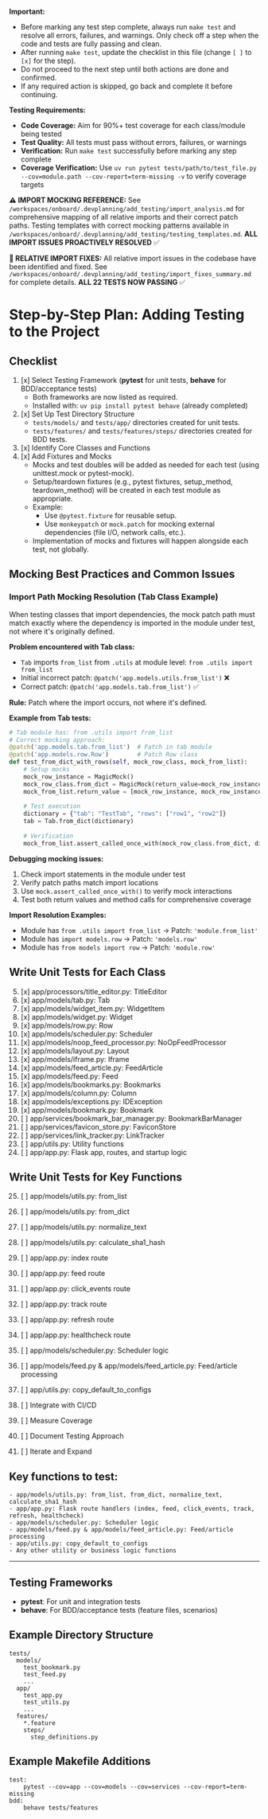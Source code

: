 **Important:**
- Before marking any test step complete, always run `make test` and resolve all errors, failures, and warnings. Only check off a step when the code and tests are fully passing and clean.
- After running `make test`, update the checklist in this file (change `[ ]` to `[x]` for the step).
- Do not proceed to the next step until both actions are done and confirmed.
- If any required action is skipped, go back and complete it before continuing.

**Testing Requirements:**
- **Code Coverage:** Aim for 90%+ test coverage for each class/module being tested
- **Test Quality:** All tests must pass without errors, failures, or warnings
- **Verification:** Run `make test` successfully before marking any step complete
- **Coverage Verification:** Use `uv run pytest tests/path/to/test_file.py --cov=module.path --cov-report=term-missing -v` to verify coverage targets

**⚠️ IMPORT MOCKING REFERENCE:** See `/workspaces/onboard/.devplanning/add_testing/import_analysis.md` for comprehensive mapping of all relative imports and their correct patch paths. Testing templates with correct mocking patterns available in `/workspaces/onboard/.devplanning/add_testing/testing_templates.md`. **ALL IMPORT ISSUES PROACTIVELY RESOLVED** ✅

**🔧 RELATIVE IMPORT FIXES:** All relative import issues in the codebase have been identified and fixed. See `/workspaces/onboard/.devplanning/add_testing/import_fixes_summary.md` for complete details. **ALL 22 TESTS NOW PASSING** ✅

# Step-by-Step Plan: Adding Testing to the Project

## Checklist
1. [x] Select Testing Framework (**pytest** for unit tests, **behave** for BDD/acceptance tests)
   - Both frameworks are now listed as required.
   - Installed with: `uv pip install pytest behave` (already completed)
2. [x] Set Up Test Directory Structure
   - `tests/models/` and `tests/app/` directories created for unit tests.
   - `tests/features/` and `tests/features/steps/` directories created for BDD tests.
3. [x] Identify Core Classes and Functions
4. [x] Add Fixtures and Mocks
   - Mocks and test doubles will be added as needed for each test (using unittest.mock or pytest-mock).
   - Setup/teardown fixtures (e.g., pytest fixtures, setup_method, teardown_method) will be created in each test module as appropriate.
   - Example:
     - Use `@pytest.fixture` for reusable setup.
     - Use `monkeypatch` or `mock.patch` for mocking external dependencies (file I/O, network calls, etc.).
   - Implementation of mocks and fixtures will happen alongside each test, not globally.

## Mocking Best Practices and Common Issues

### Import Path Mocking Resolution (Tab Class Example)
When testing classes that import dependencies, the mock patch path must match exactly where the dependency is imported in the module under test, not where it's originally defined.

**Problem encountered with Tab class:**
- `Tab` imports `from_list` from `.utils` at module level: `from .utils import from_list`
- Initial incorrect patch: `@patch('app.models.utils.from_list')` ❌
- Correct patch: `@patch('app.models.tab.from_list')` ✅

**Rule:** Patch where the import occurs, not where it's defined.

**Example from Tab tests:**
```python
# Tab module has: from .utils import from_list
# Correct mocking approach:
@patch('app.models.tab.from_list')  # Patch in tab module
@patch('app.models.row.Row')        # Patch Row class
def test_from_dict_with_rows(self, mock_row_class, mock_from_list):
    # Setup mocks
    mock_row_instance = MagicMock()
    mock_row_class.from_dict = MagicMock(return_value=mock_row_instance)
    mock_from_list.return_value = [mock_row_instance, mock_row_instance]
    
    # Test execution
    dictionary = {"tab": "TestTab", "rows": ["row1", "row2"]}
    tab = Tab.from_dict(dictionary)
    
    # Verification
    mock_from_list.assert_called_once_with(mock_row_class.from_dict, dictionary["rows"])
```

**Debugging mocking issues:**
1. Check import statements in the module under test
2. Verify patch paths match import locations
3. Use `mock.assert_called_once_with()` to verify mock interactions
4. Test both return values and method calls for comprehensive coverage

**Import Resolution Examples:**
- Module has `from .utils import from_list` → Patch: `'module.from_list'`
- Module has `import models.row` → Patch: `'models.row'`
- Module has `from models import row` → Patch: `'module.row'`

## Write Unit Tests for Each Class
5. [x] app/processors/title_editor.py: TitleEditor
6. [x] app/models/tab.py: Tab
7. [x] app/models/widget_item.py: WidgetItem
8. [x] app/models/widget.py: Widget
9. [x] app/models/row.py: Row
10. [x] app/models/scheduler.py: Scheduler
11. [x] app/models/noop_feed_processor.py: NoOpFeedProcessor
12. [x] app/models/layout.py: Layout
13. [x] app/models/iframe.py: Iframe
14. [x] app/models/feed_article.py: FeedArticle
15. [x] app/models/feed.py: Feed
16. [x] app/models/bookmarks.py: Bookmarks
17. [x] app/models/column.py: Column
18. [x] app/models/exceptions.py: IDException
19. [x] app/models/bookmark.py: Bookmark
20. [ ] app/services/bookmark_bar_manager.py: BookmarkBarManager
21. [ ] app/services/favicon_store.py: FaviconStore
22. [ ] app/services/link_tracker.py: LinkTracker
23. [ ] app/utils.py: Utility functions
24. [ ] app/app.py: Flask app, routes, and startup logic

## Write Unit Tests for Key Functions
25. [ ] app/models/utils.py: from_list
26. [ ] app/models/utils.py: from_dict
27. [ ] app/models/utils.py: normalize_text
28. [ ] app/models/utils.py: calculate_sha1_hash
29. [ ] app/app.py: index route
30. [ ] app/app.py: feed route
31. [ ] app/app.py: click_events route
32. [ ] app/app.py: track route
33. [ ] app/app.py: refresh route
34. [ ] app/app.py: healthcheck route
35. [ ] app/models/scheduler.py: Scheduler logic
36. [ ] app/models/feed.py & app/models/feed_article.py: Feed/article processing
37. [ ] app/utils.py: copy_default_to_configs

38. [ ] Integrate with CI/CD
39. [ ] Measure Coverage
40. [ ] Document Testing Approach
41. [ ] Iterate and Expand

## Key functions to test:
    - app/models/utils.py: from_list, from_dict, normalize_text, calculate_sha1_hash
    - app/app.py: Flask route handlers (index, feed, click_events, track, refresh, healthcheck)
    - app/models/scheduler.py: Scheduler logic
    - app/models/feed.py & app/models/feed_article.py: Feed/article processing
    - app/utils.py: copy_default_to_configs
    - Any other utility or business logic functions

---

## Testing Frameworks
- **pytest**: For unit and integration tests
- **behave**: For BDD/acceptance tests (feature files, scenarios)

## Example Directory Structure

```
tests/
  models/
    test_bookmark.py
    test_feed.py
    ...
  app/
    test_app.py
    test_utils.py
    ...
  features/
    *.feature
    steps/
      step_definitions.py
```

## Example Makefile Additions

```
test:
    pytest --cov=app --cov=models --cov=services --cov-report=term-missing
bdd:
    behave tests/features
```
